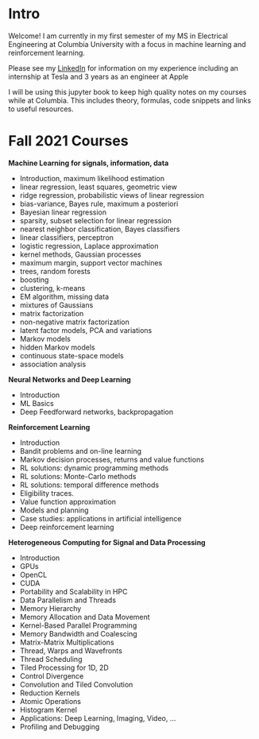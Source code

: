 # Intro

Welcome! I am currently in my first semester of my MS in Electrical Engineering at Columbia University with a focus in machine learning and reinforcement learning.

Please see my [LinkedIn]("https://www.linkedin.com/in/tgordon-ubc/") for information on my experience including an internship at Tesla and 3 years as an engineer at Apple

I will be using this jupyter book to keep high quality notes on my courses while at Columbia. This includes theory, formulas, code snippets and links to useful resources.

# Fall 2021 Courses

**Machine Learning for signals, information, data**
- Introduction, maximum likelihood estimation
- linear regression, least squares, geometric view
- ridge regression, probabilistic views of linear regression
- bias-variance, Bayes rule, maximum a posteriori
- Bayesian linear regression
- sparsity, subset selection for linear regression
- nearest neighbor classification, Bayes classifiers
- linear classifiers, perceptron
- logistic regression, Laplace approximation
- kernel methods, Gaussian processes
- maximum margin, support vector machines
- trees, random forests
- boosting
- clustering, k-means	
- EM algorithm, missing data	
- mixtures of Gaussians	
- matrix factorization	
- non-negative matrix factorization	
- latent factor models, PCA and variations	
- Markov models	
- hidden Markov models	
- continuous state-space models	
- association analysis

**Neural Networks and Deep Learning**
- Introduction
- ML Basics
- Deep Feedforward networks, backpropagation

**Reinforcement Learning**
- Introduction
- Bandit problems and on-line learning
- Markov decision processes, returns and value functions
- RL solutions: dynamic programming methods
- RL solutions: Monte-Carlo methods
- RL solutions: temporal difference methods
- Eligibility traces.
- Value function approximation
- Models and planning
- Case studies: applications in artificial intelligence
- Deep reinforcement learning


**Heterogeneous Computing for Signal and Data Processing**
- Introduction
- GPUs
- OpenCL
- CUDA
- Portability and Scalability in HPC
- Data Parallelism and Threads
- Memory Hierarchy
- Memory Allocation and Data Movement
- Kernel-Based Parallel Programming
- Memory Bandwidth and Coalescing
- Matrix-Matrix Multiplications
- Thread, Warps and Wavefronts
- Thread Scheduling
- Tiled Processing for 1D, 2D
- Control Divergence
- Convolution and Tiled Convolution
- Reduction Kernels
- Atomic Operations
- Histogram Kernel
- Applications: Deep Learning, Imaging, Video, ...
- Profiling and Debugging

